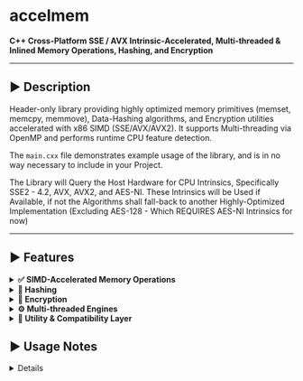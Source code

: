 # accelmem  
**C++ Cross-Platform SSE / AVX Intrinsic‑Accelerated, Multi‑threaded & Inlined Memory Operations, Hashing, and Encryption**

---

## ▶️ Description
Header-only library providing highly optimized memory primitives (memset, memcpy, memmove), Data-Hashing algorithms, and Encryption utilities accelerated with x86 SIMD (SSE/AVX/AVX2). It supports Multi-threading via OpenMP and performs runtime CPU feature detection.  

The `main.cxx` file demonstrates example usage of the library, and is in no way necessary to include in your Project.

The Library will Query the Host Hardware for CPU Intrinsics, Specifically SSE2 - 4.2, AVX, AVX2, and AES-NI. 
These Intrinsics will be Used if Available, if not the Algorithms shall fall-back to another Highly-Optimized Implementation (Excluding AES-128 - Which REQUIRES AES-NI Intrinsics for now)

---

## ▶️ Features

<details>
<summary><strong>✅ SIMD-Accelerated Memory Operations</strong></summary>

- Block-level memory functions using SSE2, AVX, and AVX2 intrinsics.
- Runtime dispatch based on CPU capabilities and OS feature detection (CPUID + XGETBV).
- Clean fallback to scalar paths when SIMD is unavailable.
</details>

<details>
<summary><strong>🔐 Hashing</strong></summary>

- Implements a high-performance CRC32C Implementation Utilizing Hardware Intrinsics for Acceleration, Safely Falls back to Software Variants if Intrinsics are not Detected on Host CPU
- Optimized for throughput in large data blocks.
</details>

<details>
<summary><strong>🔏 Encryption</strong></summary>

- Intrinsic-accelerated routines for symmetric encryption primitives (AES-NI Intrinsic Accelerated AES-128 CTR-Mode Cipher, and an SSE2 128-bit Register-Optimized HC128 Implementation).
- Thread-safe, inlined for minimal call overhead.
</details>

<details>
<summary><strong>⚙️ Multi-threaded Engines</strong></summary>

- Parallel processing using OpenMP.
- User-defined chunking enables efficient utilization of multi-core systems.
</details>

<details>
<summary><strong>🧩 Utility & Compatibility Layer</strong></summary>

- Cross-platform abstractions for compiler intrinsics (`__m128i`, `__m256i`, `_xgetbv`, etc.).

</details>

## ▶️ Usage Notes

<details>

* AES-128 CTR Has no fallback if Intrinsic Instructions are Unavailable at the Moment, the Functions will simply return False in this Case

* CRC32C Does not Support Multi-Threading unfortunately, due to the Design of the Cycle-Redundancy-Check Algorithm, as well as the HC-128 Encryption Cipher (AES, and General Memory Operations DO Support MT)

* memmove Implementation was Excluded from this Project, as Multithreading is Incompatible with the Overlapping-Copy Mechanism it must Employ

* By Default, accelmem only begins Utilizing OpenMP for Multithreading when dealing with ~100mb Data Allocations, this Threshhold may be Modulated by re-defining this Macro :

```cpp
#define OMP_MEM_THR_THRESHHOLD <Threshhold_in_Bytes>
```

</details>
